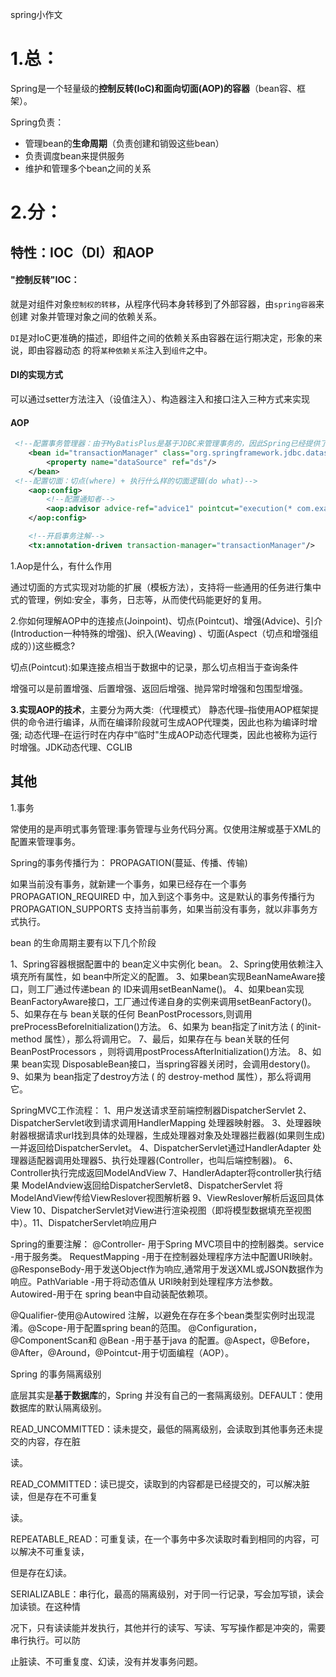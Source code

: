 spring小作文

# 1.总：

Spring是一个轻量级的**控制反转(IoC)**和**面向切面(AOP)**的**容器**（bean容、框架）。

Spring负责：

- 管理bean的**生命周期**（负责创建和销毁这些bean）
- 负责调度bean来提供服务
- 维护和管理多个bean之间的关系

# 2.分：

## 特性：IOC（DI）和AOP

#### "控制反转"IOC：

就是对组件对象`控制权的转移`，从程序代码本⾝转移到了外部容器，由`spring容器`来创建 对象并管理对象之间的依赖关系。

`DI`是对IoC更准确的描述，即组件之间的依赖关系由容器在运⾏期决定，形象的来说，即由容器动态 的将`某种依赖关系`注⼊到`组件`之中。

#### DI的**实现方式**

可以通过setter⽅法注⼊（设值注⼊）、构造器注⼊和接⼝注⼊三种⽅式来实现

#### AOP

```xml
 <!--配置事务管理器：由于MyBatisPlus是基于JDBC来管理事务的，因此Spring已经提供了一个现成的实现类-->
    <bean id="transactionManager" class="org.springframework.jdbc.datasource.DataSourceTransactionManager">
        <property name="dataSource" ref="ds"/>
    </bean>
 <!--配置切面：切点(where) + 执行什么样的切面逻辑(do what)-->
    <aop:config>
        <!--配置通知者-->
        <aop:advisor advice-ref="advice1" pointcut="execution(* com.example.service..*Service.*(..))"/>
    </aop:config>

    <!--开启事务注解-->
    <tx:annotation-driven transaction-manager="transactionManager"/>
```

1.Aop是什么，有什么作用

通过切面的方式实现对功能的扩展（模板方法），支持将一些通用的任务进行集中式的管理，例如:安全，事务，日志等，从而使代码能更好的复用。

2.你如何理解AOP中的连接点(Joinpoint)、切点(Pointcut)、增强(Advice)、引介(Introduction一种特殊的增强)、织入(Weaving) 、切面(Aspect（切点和增强组成的）)这些概念?

切点(Pointcut):如果连接点相当于数据中的记录，那么切点相当于查询条件

增强可以是前置增强、后置增强、返回后增强、抛异常时增强和包围型增强。

**3.实现AOP的技术**，主要分为两大类:（代理模式）
静态代理–指使用AOP框架提供的命令进行编译，从而在编译阶段就可生成AOP代理类，因此也称为编译时增强;
动态代理–在运行时在内存中“临时"生成AOP动态代理类，因此也被称为运行时增强。JDK动态代理、CGLIB

## 其他

1.事务

常使用的是声明式事务管理:事务管理与业务代码分离。仅使用注解或基于XML的配置来管理事务。

Spring的事务传播行为：
PROPAGATION(蔓延、传播、传输)

如果当前没有事务，就新建一个事务，如果已经存在一个事务
PROPAGATION_REQUIRED
中，加入到这个事务中。这是默认的事务传播行为
PROPAGATION_SUPPORTS
支持当前事务，如果当前没有事务，就以非事务方式执行。

bean 的⽣命周期主要有以下⼏个阶段

1、Spring容器根据配置中的 bean定义中实例化 bean。
2、Spring使用依赖注入填充所有属性，如 bean中所定义的配置。
3、如果bean实现BeanNameAware接口，则工厂通过传递bean 的 ID来调用setBeanName()。
4、如果bean实现 BeanFactoryAware接口，工厂通过传递自身的实例来调用setBeanFactory()。
5、如果存在与 bean关联的任何 BeanPostProcessors,则调用preProcessBeforelnitialization()方法。
6、如果为 bean指定了init方法 ( <bean>的init-method 属性），那么将调用它。
7、最后，如果存在与 bean关联的任何 BeanPostProcessors ，则将调用postProcessAfterInitialization()方法。
8、如果 bean实现 DisposableBean接口，当spring容器关闭时，会调用destory()。
9、如果为 bean指定了destroy方法 ( <bean>的 destroy-method 属性），那么将调用它。

SpringMVC工作流程：
1、用户发送请求至前端控制器DispatcherServlet
2、DispatcherServlet收到请求调用HandlerMapping 处理器映射器。
3、处理器映射器根据请求url找到具体的处理器，生成处理器对象及处理器拦截器(如果则生成)一并返回给DispatcherServlet。
4、DispatcherServlet通过HandlerAdapter 处理器适配器调用处理器5、执行处理器(Controller，也叫后端控制器)。
6、Controller执行完成返回ModelAndView
7、HandlerAdapter将controller执行结果 ModeIAndview返回给DispatcherServlet8、DispatcherServlet 将 ModelAndView传给ViewReslover视图解析器
9、ViewReslover解析后返回具体View
10、DispatcherServlet对View进行渲染视图（即将模型数据填充至视图中）。11、DispatcherServlet响应用户



Spring的重要注解：
@Controller- 用于Spring MVC项目中的控制器类。service -用于服务类。
RequestMapping -用于在控制器处理程序方法中配置URI映射。
@ResponseBody-用于发送Object作为响应,通常用于发送XML或JSON数据作为响应。PathVariable -用于将动态值从 URI映射到处理程序方法参数。
Autowired-用于在 spring bean中自动装配依赖项。

@Qualifier-使用@Autowired 注解，以避免在存在多个bean类型实例时出现混淆。@Scope-用于配置spring bean的范围。
@Configuration，@ComponentScan和 @Bean -用于基于java 的配置。@Aspect，@Before，@After，@Around，@Pointcut-用于切面编程（AOP）。

Spring 的事务隔离级别

底层其实是**基于数据库**的，Spring 并没有⾃⼰的⼀套隔离级别。DEFAULT：使⽤数据库的默认隔离级别。 

READ_UNCOMMITTED：读未提交，最低的隔离级别，会读取到其他事务还未提交的内容，存在脏 

读。

READ_COMMITTED：读已提交，读取到的内容都是已经提交的，可以解决脏读，但是存在不可重复 

读。

REPEATABLE_READ：可重复读，在⼀个事务中多次读取时看到相同的内容，可以解决不可重复读， 

但是存在幻读。 

SERIALIZABLE：串⾏化，最⾼的隔离级别，对于同⼀⾏记录，写会加写锁，读会加读锁。在这种情 

况下，只有读读能并发执⾏，其他并⾏的读写、写读、写写操作都是冲突的，需要串⾏执⾏。可以防 

⽌脏读、不可重复度、幻读，没有并发事务问题。 